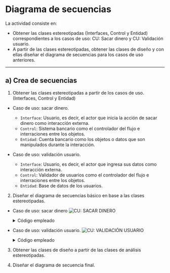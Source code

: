 # Diagrama de secuencias

La actividad consiste en:

- Obtener las clases estereotipadas (Interfaces, Control y Entidad) correspondientes a los casos de uso: CU: Sacar dinero y CU: Validación usuario.
- A partir de las clases estereotipadas, obtener las clases de diseño y con ellas diseñar el diagrama de secuencias para los casos de uso anteriores. 

<hr>

## a) Crea de secuencias

1) Obtener las clases estereotipadas a partir de los casos de uso. (Interfaces, Control y Entidad)

- Caso de uso: sacar dinero.
  - ``Interface``: Usuario, es decir, el actor que inicia la acción de sacar dinero como interacción externa.
  - ``Control``: Sistema bancario como el controlador del flujo e interraciones entre los objetos.
  - ``Entidad``: Cuenta bancario como los objetos o datos que son manipulados durante la interacción.
    
- Caso de uso: validación usuario.
  - ``Interface``: Usuario, es decir, el actor que ingresa sus datos como interacción externa.
  - ``Control``: Validador de usuarios como el controlador del flujo e interraciones entre los objetos.
  - ``Entidad``: Base de datos de los usuarios.
    
2) Diseñar el diagrama de secuencias básico en base a las clases estereotipadas.
- Caso de uso: sacar dinero
  ![CU: SACAR DINERO]()
  
  <details><summary>Código empleado</summary>
    @startuml
    
    actor Usuario
    
    participant "Controlador Transacción" as Control
    
    participant "Cuenta Bancaria" as Cuenta
    
    Usuario -> Control: Solicitar sacar dinero
    
    Control -> Cuenta: Verificar saldo
    
    Cuenta --> Control: Responder con saldo
    
    Control -> Cuenta: Descontar dinero
    
    Cuenta --> Control: Confirmar descuento
    
    Control -> Usuario: Entregar dinero

    @enduml
  </details>
  
- Caso de uso: validación usuario.
 ![CU: VALIDACIÓN USUARIO]()
  
  <details> <summary>Código empleado</summary>
    @startuml
      
    actor Usuario
    
    participant "Controlador Autenticación" as Control
    
    participant "Base de Datos Usuario" as BaseDatos
  
    Usuario -> Control: Ingresar usuario y contraseña
    
    Control -> BaseDatos: Verificar credenciales
    
    BaseDatos --> Control: Responder con validación
    
    Control -> Usuario: Notificar resultado
  
    @enduml
  </details>
  
3) Obtener las clases de diseño a partir de las clases de análisis estereotipadas.

4) Diseñar el diagrama de secuencia final.
